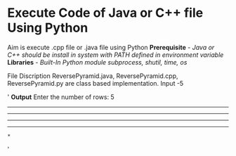# Execute Code of Java or C++ file Using Python
Aim is execute .cpp file or .java file using Python
__Prerequisite__ - _Java or C++ should be install in system with PATH defined in environment variable_
__Libraries__ - _Built-In Python module subprocess, shutil, time, os_

File Discription
ReversePyramid.java, ReversePyramid.cpp, ReversePyramid.py are class based implementation.
Input -5

'
__Output__
Enter the number of rows: 5
*********
 *******
  *****
   ***
    *
'
